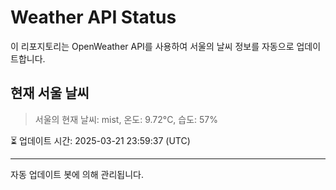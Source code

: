 
# Weather API Status

이 리포지토리는 OpenWeather API를 사용하여 서울의 날씨 정보를 자동으로 업데이트합니다.

## 현재 서울 날씨
> 서울의 현재 날씨: mist, 온도: 9.72°C, 습도: 57%

⏳ 업데이트 시간: 2025-03-21 23:59:37 (UTC)

---
자동 업데이트 봇에 의해 관리됩니다.
